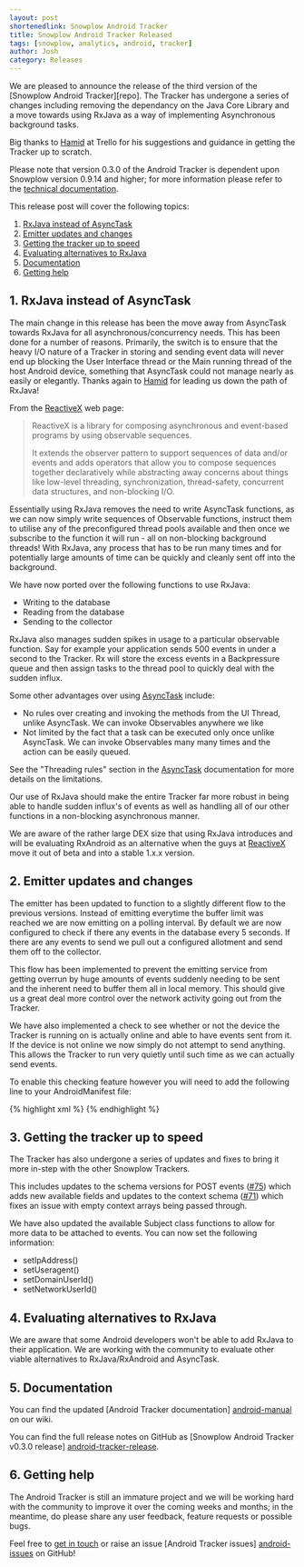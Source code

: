 ```yaml
---
layout: post
shortenedlink: Snowplow Android Tracker
title: Snowplow Android Tracker Released
tags: [snowplow, analytics, android, tracker]
author: Josh
category: Releases
---
```


We are pleased to announce the release of the third version of the [Snowplow Android Tracker][repo]. The Tracker has undergone a series of changes including removing the dependancy on the Java Core Library and a move towards using RxJava as a way of implementing Asynchronous background tasks.

Big thanks to [Hamid][hamid-github] at Trello for his suggestions and guidance in getting the Tracker up to scratch.

Please note that version 0.3.0 of the Android Tracker is dependent upon Snowplow version 0.9.14 and higher; for more information please refer to the [technical documentation][android-manual].

This release post will cover the following topics:

1. [RxJava instead of AsyncTask](/blog/2015/02/09/snowplow-android-tracker-0.3.0-released/#rx-java)
2. [Emitter updates and changes](/blog/2015/02/09/snowplow-android-tracker-0.3.0-released/#emitter-changes)
3. [Getting the tracker up to speed](/blog/2015/02/09/snowplow-android-tracker-0.3.0-released/#getting-up-to-speed)
4. [Evaluating alternatives to RxJava](/blog/2015/02/09/snowplow-android-tracker-0.3.0-released/#evaluating-alternatives)
5. [Documentation](/blog/2015/02/09/snowplow-android-tracker-0.3.0-released/#docs)
6. [Getting help](/blog/2015/02/09/snowplow-android-tracker-0.3.0-released/#help)

<h2><a name="rx-java">1. RxJava instead of AsyncTask</a></h2>

The main change in this release has been the move away from AsyncTask towards RxJava for all asynchronous/concurrency needs. This has been done for a number of reasons. Primarily, the switch is to ensure that the heavy I/O nature of a Tracker in storing and sending event data will never end up blocking the User Interface thread or the Main running thread of the host Android device, something that AsyncTask could not manage nearly as easily or elegantly.  Thanks again to [Hamid][hamid-github] for leading us down the path of RxJava!

From the [ReactiveX][reactive-x] web page:

> ReactiveX is a library for composing asynchronous and event-based programs by using observable sequences.
> 
> It extends the observer pattern to support sequences of data and/or events and adds operators that allow you to compose sequences together declaratively while abstracting away concerns about things like low-level threading, synchronization, thread-safety, concurrent data structures, and non-blocking I/O.

Essentially using RxJava removes the need to write AsyncTask functions, as we can now simply write sequences of Observable functions, instruct them to utilise any of the preconfigured thread pools available and then once we subscribe to the function it will run - all on non-blocking background threads! With RxJava, any process that has to be run many times and for potentially large amounts of time can be quickly and cleanly sent off into the background.

We have now ported over the following functions to use RxJava:

- Writing to the database
- Reading from the database
- Sending to the collector

RxJava also manages sudden spikes in usage to a particular observable function. Say for example your application sends 500 events in under a second to the Tracker. Rx will store the excess events in a Backpressure queue and then assign tasks to the thread pool to quickly deal with the sudden influx.

Some other advantages over using [AsyncTask][async-task] include:

- No rules over creating and invoking the methods from the UI Thread, unlike AsyncTask. We can invoke Observables anywhere we like
- Not limited by the fact that a task can be executed only once unlike AsyncTask. We can invoke Observables many many times and the action can be easily queued.

See the "Threading rules" section in the [AsyncTask][async-task] documentation for more details on the limitations.

Our use of RxJava should make the entire Tracker far more robust in being able to handle sudden influx's of events as well as handling all of our other functions in a non-blocking asynchronous manner.

We are aware of the rather large DEX size that using RxJava introduces and will be evaluating RxAndroid as an alternative when the guys at [ReactiveX][reactive-x] move it out of beta and into a stable 1.x.x version.

<h2><a name="emitter-changes">2. Emitter updates and changes</a></h2>

The emitter has been updated to function to a slightly different flow to the previous versions. Instead of emitting everytime the buffer limit was reached we are now emitting on a polling interval.  By default we are now configured to check if there any events in the database every 5 seconds.  If there are any events to send we pull out a configured allotment and send them off to the collector.

This flow has been implemented to prevent the emitting service from getting overrun by huge amounts of events suddenly needing to be sent and the inherent need to buffer them all in local memory. This should give us a great deal more control over the network activity going out from the Tracker.

We have also implemented a check to see whether or not the device the Tracker is running on is actually online and able to have events sent from it. If the device is not online we now simply do not attempt to send anything.  This allows the Tracker to run very quietly until such time as we can actually send events.  

To enable this checking feature however you will need to add the following line to your AndroidManifest file:

{% highlight xml %}
<uses-permission android:name="android.permission.ACCESS_NETWORK_STATE"/>
{% endhighlight %}

<h2><a name="docs">3. Getting the tracker up to speed</a></h2>

The Tracker has also undergone a series of updates and fixes to bring it more in-step with the other Snowplow Trackers.  

This includes updates to the schema versions for POST events ([#75][issue-75]) which adds new available fields and updates to the context schema ([#71][issue-71]) which fixes an issue with empty context arrays being passed through.

We have also updated the available Subject class functions to allow for more data to be attached to events. You can now set the following information:

- setIpAddress()
- setUseragent()
- setDomainUserId()
- setNetworkUserId()

<h2><a name="docs">4. Evaluating alternatives to RxJava</a></h2>

We are aware that some Android developers won't be able to add RxJava to their application. We are working with the community to evaluate other viable alternatives to RxJava/RxAndroid and AsyncTask.

<h2><a name="docs">5. Documentation</a></h2>

You can find the updated [Android Tracker documentation] [android-manual] on our wiki.

You can find the full release notes on GitHub as [Snowplow Android Tracker v0.3.0 release] [android-tracker-release].

<h2><a name="help">6. Getting help</a></h2>

The Android Tracker is still an immature project and we will be working hard with the community to improve it over the coming weeks and months; in the meantime, do please share any user feedback, feature requests or possible bugs.

Feel free to [get in touch][talk-to-us] or raise an issue [Android Tracker issues] [android-issues] on GitHub!

[android-repo]: https://github.com/snowplow/snowplow-android-tracker

[reactive-x]: http://reactivex.io/
[async-task]: http://developer.android.com/reference/android/os/AsyncTask.html

[android-setup]: https://github.com/snowplow/snowplow/wiki/Java-Tracker-Setup
[android-manual]: https://github.com/snowplow/snowplow/wiki/Android-Tracker
[android-tracker-release]: https://github.com/snowplow/snowplow-android-tracker/releases/tag/android-0.3.0

[issue-71]: https://github.com/snowplow/iglu-central/issues/71
[issue-75]: https://github.com/snowplow/iglu-central/issues/75

[talk-to-us]: https://github.com/snowplow/snowplow/wiki/Talk-to-us
[android-issues]: https://github.com/snowplow/snowplow-android-tracker/issues

[hamid-github]: https://github.com/hamidp
